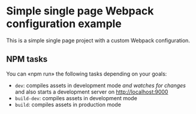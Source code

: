 # Simple single page Webpack configuration example

This is a simple single page project with a custom Webpack configuration.

## NPM tasks

You can «npm run» the following tasks depending on your goals:

- `dev`: compiles assets in development mode *and watches for changes* and also starts a development server on <http://localhost:9000>
- `build-dev`: compiles assets in development mode
- `build`: compiles assets in production mode
